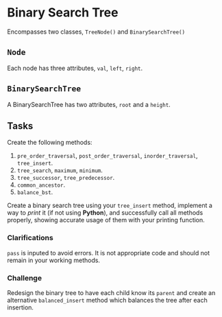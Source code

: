 # Binary Search Tree
Encompasses two classes, ```TreeNode()``` and ```BinarySearchTree()```


## ```Node``` 
Each node has three attributes, ```val```, ```left```, ```right```.

## ```BinarySearchTree```
A BinarySearchTree has two attributes, ```root``` and a ```height```.

## Tasks
Create the following methods:
1. ```pre_order_traversal```, ```post_order_traversal```, ```inorder_traversal```, ```tree_insert```.
2. ```tree_search```, ```maximum```, ```minimum```.
3. ```tree_successor```, ```tree_predecessor```.
4. ```common_ancestor```.
5. ```balance_bst```.

Create a binary search tree using your ```tree_insert``` method, implement a way to _print_ it (if not using **Python**), and successfully call all methods properly, showing accurate usage of them with your printing function. 

### Clarifications
```pass``` is inputed to avoid errors. It is not appropriate code and should not remain in your working methods.

### Challenge
Redesign the binary tree to have each child know its ```parent``` and create an alternative ```balanced_insert``` method which balances the tree after each insertion.
